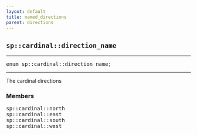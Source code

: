 ```yaml
---
layout: default
title: named_directions
parent: directions
---
```


## `sp::cardinal::direction_name`

---

<pre>enum sp::cardinal::direction_name;</pre>

---

The cardinal directions

### Members
<pre>
sp::cardinal::north  
sp::cardinal::east  
sp::cardinal::south  
sp::cardinal::west
</pre>

